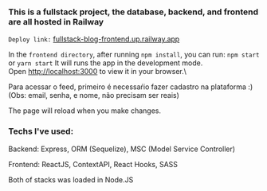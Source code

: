 ### This is a fullstack project, the database, backend, and frontend are all hosted in Railway

`Deploy link:` [fullstack-blog-frontend.up.railway.app ](fullstack-blog-frontend.up.railway.app)

In the `frontend directory`, after running `npm install`, you can run: `npm start` or `yarn start`
It will runs the app in the development mode.\
Open [http://localhost:3000](http://localhost:3000) to view it in your browser.\

Para acessar o feed, primeiro é necessaŕio fazer cadastro na plataforma :)\
(Obs: email, senha, e nome, não precisam ser reais)

The page will reload when you make changes.

### Techs I've used: 
  <p>Backend: Express, ORM (Sequelize), MSC (Model Service Controller) </P>
  <p>Frontend: ReactJS, ContextAPI, React Hooks, SASS</p>
  <p>Both of stacks was loaded in Node.JS</p>

